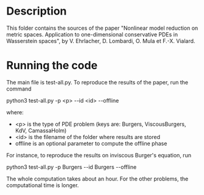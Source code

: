 Description
===========

This folder contains the sources of the paper "Nonlinear model reduction on metric spaces. Application to one-dimensional conservative PDEs in Wasserstein spaces", by V. Ehrlacher, D. Lombardi, O. Mula et F.-X. Vialard.

Running the code
=================
The main file is test-all.py. To reproduce the results of the paper, run the command

  python3 test-all.py -p \<p\> --id \<id\> --offline
 
 where:
  -  \<p\> is the type of PDE problem (keys are: Burgers, ViscousBurgers, KdV, CamassaHolm)
  - \<id\> is the filename of the folder where results are stored
  - offline is an optional parameter to compute the offline phase

For instance, to reproduce the results on inviscous Burger's equation, run

  python3 test-all.py -p Burgers --id Burgers --offline
  
The whole computation takes about an hour. For the other problems, the computational time is longer.
